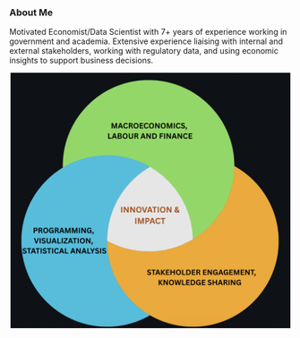 
### About Me

Motivated Economist/Data Scientist with 7+ years of experience working in government and academia.
Extensive experience liaising with internal and external stakeholders, working with regulatory data, and
using economic insights to support business decisions.

<p align="center">
  <img src="Logo.png" alt="Your Project Logo" width="500">
</p>


